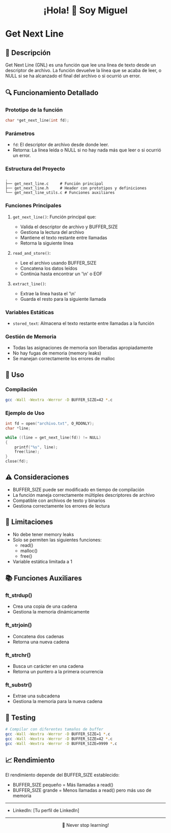 <h1 align="center">¡Hola! 👋 Soy Miguel</h1>

# Get Next Line

## 📝 Descripción
Get Next Line (GNL) es una función que lee una línea de texto desde un descriptor de archivo. La función devuelve la línea que se acaba de leer, o NULL si se ha alcanzado el final del archivo o si ocurrió un error.

## 🔍 Funcionamiento Detallado

### Prototipo de la función
```c
char *get_next_line(int fd);
```

### Parámetros
- `fd`: El descriptor de archivo desde donde leer.
- Retorna: La línea leída o NULL si no hay nada más que leer o si ocurrió un error.

### Estructura del Proyecto
```
.
├── get_next_line.c     # Función principal
├── get_next_line.h     # Header con prototipos y definiciones
└── get_next_line_utils.c # Funciones auxiliares
```

### Funciones Principales

1. `get_next_line()`: Función principal que:
   - Valida el descriptor de archivo y BUFFER_SIZE
   - Gestiona la lectura del archivo
   - Mantiene el texto restante entre llamadas
   - Retorna la siguiente línea

2. `read_and_store()`: 
   - Lee el archivo usando BUFFER_SIZE
   - Concatena los datos leídos
   - Continúa hasta encontrar un '\n' o EOF

3. `extract_line()`:
   - Extrae la línea hasta el '\n'
   - Guarda el resto para la siguiente llamada

### Variables Estáticas
- `stored_text`: Almacena el texto restante entre llamadas a la función

### Gestión de Memoria
- Todas las asignaciones de memoria son liberadas apropiadamente
- No hay fugas de memoria (memory leaks)
- Se manejan correctamente los errores de malloc

## 🚀 Uso

### Compilación
```bash
gcc -Wall -Wextra -Werror -D BUFFER_SIZE=42 *.c
```

### Ejemplo de Uso
```c
int fd = open("archivo.txt", O_RDONLY);
char *line;

while ((line = get_next_line(fd)) != NULL)
{
    printf("%s", line);
    free(line);
}
close(fd);
```

## ⚠️ Consideraciones
- BUFFER_SIZE puede ser modificado en tiempo de compilación
- La función maneja correctamente múltiples descriptores de archivo
- Compatible con archivos de texto y binarios
- Gestiona correctamente los errores de lectura

## 🔧 Limitaciones
- No debe tener memory leaks
- Solo se permiten las siguientes funciones:
  - read()
  - malloc()
  - free()
- Variable estática limitada a 1

## 📚 Funciones Auxiliares

### ft_strdup()
- Crea una copia de una cadena
- Gestiona la memoria dinámicamente

### ft_strjoin()
- Concatena dos cadenas
- Retorna una nueva cadena

### ft_strchr()
- Busca un carácter en una cadena
- Retorna un puntero a la primera ocurrencia

### ft_substr()
- Extrae una subcadena
- Gestiona la memoria para la nueva cadena

## 🧪 Testing
```bash
# Compilar con diferentes tamaños de buffer
gcc -Wall -Wextra -Werror -D BUFFER_SIZE=1 *.c
gcc -Wall -Wextra -Werror -D BUFFER_SIZE=42 *.c
gcc -Wall -Wextra -Werror -D BUFFER_SIZE=9999 *.c
```

## 📈 Rendimiento
El rendimiento depende del BUFFER_SIZE establecido:
- BUFFER_SIZE pequeño = Más llamadas a read()
- BUFFER_SIZE grande = Menos llamadas a read() pero más uso de memoria

---


- LinkedIn: [Tu perfil de LinkedIn]

---
<p align="center">🚀 Never stop learning!</p>
